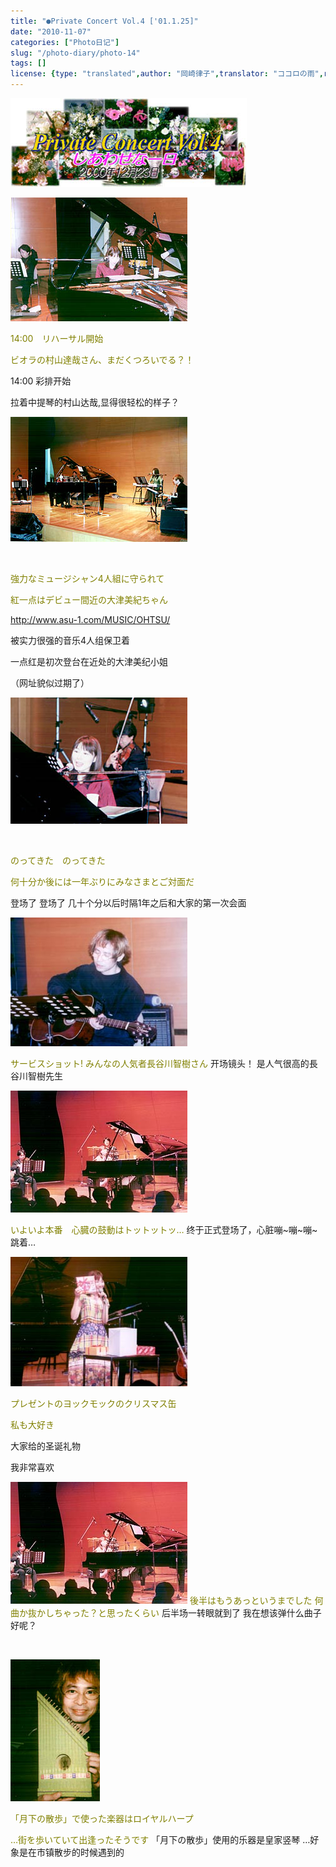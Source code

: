 ```yaml
---
title: "●Private Concert Vol.4 ['01.1.25]"
date: "2010-11-07"
categories: ["Photo日记"]
slug: "/photo-diary/photo-14"
tags: []
license: {type: "translated",author: "岡崎律子",translator: "ココロの雨",reproduced-url: "http://www.ne.jp/asahi/okazaki/book/photo/photo14.html",reproduced-website: "岡崎律子Book"}
---
```


[![](./images/p-cvol4.jpg "p-cvol4")](./images/p-cvol4.jpg)  
  
[![](./images/vol4-1.jpg "vol4-1")](./images/vol4-1.jpg)  
  
<span style="color: #808000;">14:00　リハーサル開始</span>  
  
<span style="color: #808000;">ビオラの村山達哉さん、まだくつろいでる？！</span>  
  
14:00 彩排开始  
  
拉着中提琴的村山达哉,显得很轻松的样子？  
  
[![](./images/vol4-2.jpg "vol4-2")](./images/vol4-2.jpg)  
  
   
  
<span style="color: #808000;">強力なミュージシャン4人組に守られて</span>  
  
<span style="color: #808000;">紅一点はデビュー間近の大津美紀ちゃん</span>  
  
<span style="color: #808000;">http://www.asu-1.com/MUSIC/OHTSU/</span>  
  
被实力很强的音乐4人组保卫着  
  
一点红是初次登台在近处的大津美纪小姐  
  
（网址貌似过期了）  
  
[![](./images/vol4-3.jpg "vol4-3")](./images/vol4-3.jpg)  
  
   
  
<span style="color: #808000;">のってきた　のってきた</span>  
  
<span style="color: #808000;">何十分か後には一年ぶりにみなさまとご対面だ</span>  
  
登场了 登场了 几十个分以后时隔1年之后和大家的第一次会面  
  
[![](./images/vol4-4.jpg "vol4-4")](./images/vol4-4.jpg)  
  
<span style="color: #808000;">サービスショット! </span> <span style="color: #808000;">みんなの人気者長谷川智樹さん </span> 开场镜头！ 是人气很高的長谷川智樹先生  
  
[![](./images/vol4-7.jpg "vol4-7")](./images/vol4-7.jpg)  
  
<span style="color: #808000;">いよいよ本番　心臓の鼓動はトットットッ…</span> 终于正式登场了，心脏嘣~嘣~嘣~跳着…  
  
[![](./images/vol4-6.jpg "vol4-6")](./images/vol4-6.jpg)  
  
<span style="color: #808000;">プレゼントのヨックモックのクリスマス缶</span>  
  
<span style="color: #808000;">私も大好き</span>  
  
大家给的圣诞礼物  
  
我非常喜欢  
  
[![](./images/vol4-7.jpg "vol4-7")](./images/vol4-7.jpg) <span style="color: #808000;">後半はもうあっというまでした</span> <span style="color: #808000;">何曲か抜かしちゃった？と思ったくらい</span> 后半场一转眼就到了 我在想该弹什么曲子好呢？  
  
   
  
[![](./images/royalharp.jpg "royalharp")](./images/royalharp.jpg)  
  
<span style="color: #808000;">「月下の散歩」で使った楽器はロイヤルハープ</span>  
  
<span style="color: #808000;">…街を歩いていて出逢ったそうです</span> 「月下の散歩」使用的乐器是皇家竖琴 …好象是在市镇散步的时候遇到的
